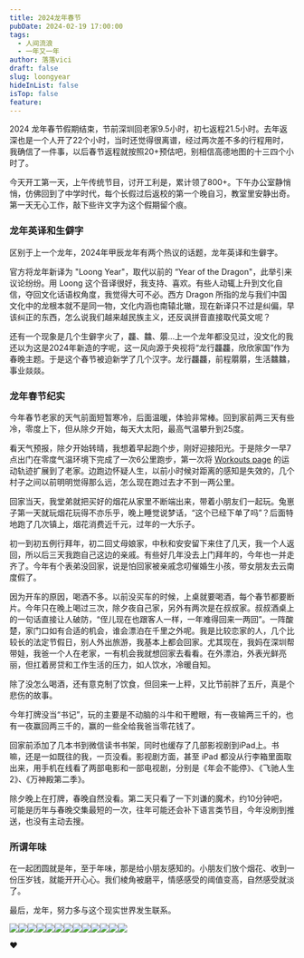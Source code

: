 ```yaml
---
title: 2024龙年春节
pubDate: 2024-02-19 17:00:00
tags:
  - 人间流浪
  - 一年又一年
author: 落落vici
draft: false
slug: loongyear
hideInList: false
isTop: false
feature:
---
```

2024 龙年春节假期结束，节前深圳回老家9.5小时，初七返程21.5小时。去年返深也是一个人开了22个小时，当时还觉得很离谱，经过两次差不多的行程用时，我确信了一件事，以后春节返程就按照20+预估吧，别相信高德地图的十三四个小时了。

今天开工第一天，上午传统节目，讨开工利是，累计领了800+。下午办公室静悄悄，仿佛回到了中学时代，每个长假过后返校的第一个晚自习，教室里安静出奇。第一天无心工作，敲下些许文字为这个假期留个痕。

### 龙年英译和生僻字

区别于上一个龙年，2024年甲辰龙年有两个热议的话题，龙年英译和生僻字。

官方将龙年新译为 "Loong Year"，取代以前的 “Year of the Dragon"，此举引来议论纷纷。用 Loong 这个音译很好，我支持、喜欢。有些人动辄上升到文化自信，夺回文化话语权角度，我觉得大可不必。西方 Dragon 所指的龙与我们中国文化中的龙根本就不是同一物，文化内涵也南辕北辙，现在新译只不过是纠偏，早该纠正的东西，怎么说我们越来越民族主义，还反讽拼音直接取代英文呢？

还有一个现象是几个生僻字火了，龘、䲜、朤…上一个龙年都没见过，没文化的我还以为这是2024年新造的字呢，这一风向源于央视将“龙行龘龘，欣欣家国”作为春晚主题。于是这个春节被迫新学了几个汉字。龙行龘龘，前程朤朤，生活䲜䲜，事业燚燚。

### 龙年春节纪实

今年春节老家的天气前面短暂寒冷，后面温暖，体验非常棒。回到家前两三天有些冷，零度上下，但从除夕开始，每天大太阳，最高气温攀升到25度。

看天气预报，除夕开始转晴，我想着早起跑个步，刚好迎接阳光。于是除夕一早7点出门在零度气温环境下完成了一次6公里跑步，第一次将 [Workouts page](https://workout.hux.ink/) 的运动轨迹扩展到了老家。边跑边怀疑人生，以前小时候对距离的感知是失效的，几个村子之间以前明明觉得那么远，怎么现在跑过去才不到一两公里。

回家当天，我堂弟就把买好的烟花从家里不断端出来，带着小朋友们一起玩。兔崽子第一天就玩烟花玩得不亦乐乎，晚上睡觉说梦话，“这个已经下单了吗”？后面特地跑了几次镇上，烟花消费近千元，过年的一大乐子。

初一到初五例行拜年，初二回丈母娘家，中秋和安安留下来住了几天，我一个人返回，所以后三天我跑自己这边的亲戚。有些好几年没去上门拜年的，今年也一并走齐了。今年有个表弟没回家，说是怕回家被亲戚念叨催婚生小孩，带女朋友去云南度假了。

因为开车的原因，喝酒不多。以前没买车的时候，上桌就要喝酒，每个春节都要断片。今年只在晚上喝过三次，除夕夜自己家，另外有两次是在叔叔家。叔叔酒桌上的一句话直接让人破防，“侄儿现在也跟客人一样，一年难得回来一两回”。一阵酸楚，家门口如有合适的机会，谁会漂泊在千里之外呢。我是比较恋家的人，几个比较长的法定节假日，别人外出旅游，我基本上都会回家。尤其现在，我妈在深圳帮带娃，我爸一个人在老家，一有机会我就想回家去看看。在外漂泊，外表光鲜亮丽，但扛着房贷和工作生活的压力，如人饮水，冷暖自知。

除了没怎么喝酒，还有意克制了饮食，但回来一上秤，又比节前胖了五斤，真是个悲伤的故事。

今年打牌没当“书记”，玩的主要是不动脑的斗牛和干瞪眼，有一夜输两三千的，也有一夜赢回两三千的，赢的一些全给我爸当零花钱了。

回家前添加了几本书到微信读书书架，同时也缓存了几部影视剧到iPad上。书嘛，还是一如既往的我，一页没看。影视剧方面，甚至 iPad 都没从行李箱里面取出来，用手机在线看了两部电影和一部电视剧，分别是《年会不能停》、《飞驰人生2》、《万神殿第二季》。

除夕晚上在打牌，春晚自然没看。第二天只看了一下刘谦的魔术，约10分钟吧，可能是历年与春晚交集最短的一次，往年可能还会补下语言类节目，今年没刷到推送，也没有主动去搜。

### 所谓年味

在一起团圆就是年，至于年味，那是给小朋友感知的。小朋友们放个烟花、收到一份压岁钱，就能开开心心。我们棱角被磨平，情感感受的阈值变高，自然感受就淡了。

最后，龙年，努力多与这个现实世界发生联系。

<gallery>![](https://img.hux.ink/image/2024/02/loong01.jpg)![](https://img.hux.ink/image/2024/02/loong02.jpg)![](https://img.hux.ink/image/2024/02/loong03.jpg)![](https://img.hux.ink/image/2024/02/loong04.jpg)![](https://img.hux.ink/image/2024/02/loong05.jpg)![](https://img.hux.ink/image/2024/02/loong06.jpg)![](https://img.hux.ink/image/2024/02/loong07.jpg)![](https://img.hux.ink/image/2024/02/loong08.jpg)![](https://img.hux.ink/image/2024/02/loong09.jpg)![](https://img.hux.ink/image/2024/02/loong10.jpg)![](https://img.hux.ink/image/2024/02/loong11.jpg)![](https://img.hux.ink/image/2024/02/loong12.jpg)![](https://img.hux.ink/image/2024/02/loong13.jpg)<gallery>

❤